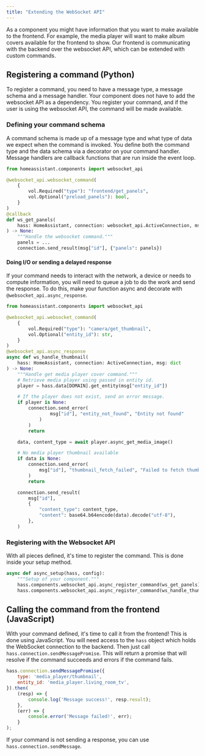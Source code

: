 ```yaml
---
title: "Extending the WebSocket API"
---
```


As a component you might have information that you want to make available to the frontend. For example, the media player will want to make album covers available for the frontend to show. Our frontend is communicating with the backend over the websocket API, which can be extended with custom commands.

## Registering a command (Python)

To register a command, you need to have a message type, a message schema and a message handler. Your component does not have to add the websocket API as a dependency. You register your command, and if the user is using the websocket API, the command will be made available.

### Defining your command schema

A command schema is made up of a message type and what type of data we expect when the command is invoked. You define both the command type and the data schema via a decorator on your command handler. Message handlers are callback functions that are run inside the event loop.

```python
from homeassistant.components import websocket_api

@websocket_api.websocket_command(
    {
        vol.Required("type"): "frontend/get_panels",
        vol.Optional("preload_panels"): bool,
    }
)
@callback
def ws_get_panels(
    hass: HomeAssistant, connection: websocket_api.ActiveConnection, msg: dict
) -> None:
    """Handle the websocket command."""
    panels = ...
    connection.send_result(msg["id"], {"panels": panels})
```

#### Doing I/O or sending a delayed response

If your command needs to interact with the network, a device or needs to compute information, you will need to queue a job to do the work and send the response. To do this, make your function async and decorate with `@websocket_api.async_response`.

```python
from homeassistant.components import websocket_api

@websocket_api.websocket_command(
    {
        vol.Required("type"): "camera/get_thumbnail",
        vol.Optional("entity_id"): str,
    }
)
@websocket_api.async_response
async def ws_handle_thumbnail(
    hass: HomeAssistant, connection: ActiveConnection, msg: dict
) -> None:
    """Handle get media player cover command."""
    # Retrieve media player using passed in entity id.
    player = hass.data[DOMAIN].get_entity(msg["entity_id"])

    # If the player does not exist, send an error message.
    if player is None:
        connection.send_error(
                msg["id"], "entity_not_found", "Entity not found"
            )
        )
        return

    data, content_type = await player.async_get_media_image()

    # No media player thumbnail available
    if data is None:
        connection.send_error(
            msg["id"], "thumbnail_fetch_failed", "Failed to fetch thumbnail"
        )
        return

    connection.send_result(
        msg["id"],
        {
            "content_type": content_type,
            "content": base64.b64encode(data).decode("utf-8"),
        },
    )
```

### Registering with the Websocket API

With all pieces defined, it's time to register the command. This is done inside your setup method.

```python
async def async_setup(hass, config):
    """Setup of your component."""
    hass.components.websocket_api.async_register_command(ws_get_panels)
    hass.components.websocket_api.async_register_command(ws_handle_thumbnail)
```

## Calling the command from the frontend (JavaScript)

With your command defined, it's time to call it from the frontend! This is done using JavaScript. You will need access to the `hass` object which holds the WebSocket connection to the backend. Then just call `hass.connection.sendMessagePromise`. This will return a promise that will resolve if the command succeeds and errors if the command fails.

```js
hass.connection.sendMessagePromise({
    type: 'media_player/thumbnail',
    entity_id: 'media_player.living_room_tv',
}).then(
    (resp) => {
        console.log('Message success!', resp.result);
    },
    (err) => {
        console.error('Message failed!', err);
    }
);
```

If your command is not sending a response, you can use `hass.connection.sendMessage`.
